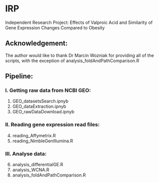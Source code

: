 # IRP
Independent Research Project: Effects of Valproic Acid and Similarity of Gene Expression Changes Compared to Obesity

## Acknowledgement: 
The author would like to thank Dr Marcin Wozniak for providing all of the scripts, with the exception of analysis_foldAndPathComparison.R

## Pipeline:

### I. Getting raw data from NCBI GEO:
  1. GEO_datasetsSearch.ipnyb
  2. GEO_dataExtraction.ipnyb
  3. GEO_rawDataDownload.ipnyb

### II. Reading gene expression read files:

  4. reading_Affymetrix.R
  5. reading_NimbleGenIllumina.R

### III. Analyse data:

  6. analysis_differentialGE.R
  7. analysis_WCNA.R
  8. analysis_foldAndPathComparison.R
